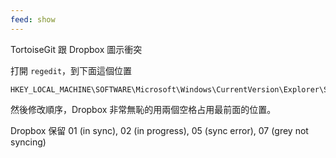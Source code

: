 ```yaml
---
feed: show
---
```


TortoiseGit 跟 Dropbox 圖示衝突

打開 `regedit`，到下面這個位置

```
HKEY_LOCAL_MACHINE\SOFTWARE\Microsoft\Windows\CurrentVersion\Explorer\ShellIconOverlayIdentifiers
```

然後修改順序，Dropbox 非常無恥的用兩個空格占用最前面的位置。

Dropbox 保留 01 (in sync), 02 (in progress), 05 (sync error), 07 (grey not syncing)